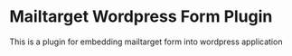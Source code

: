 # Mailtarget Wordpress Form Plugin

This is a plugin for embedding mailtarget form into wordpress application
